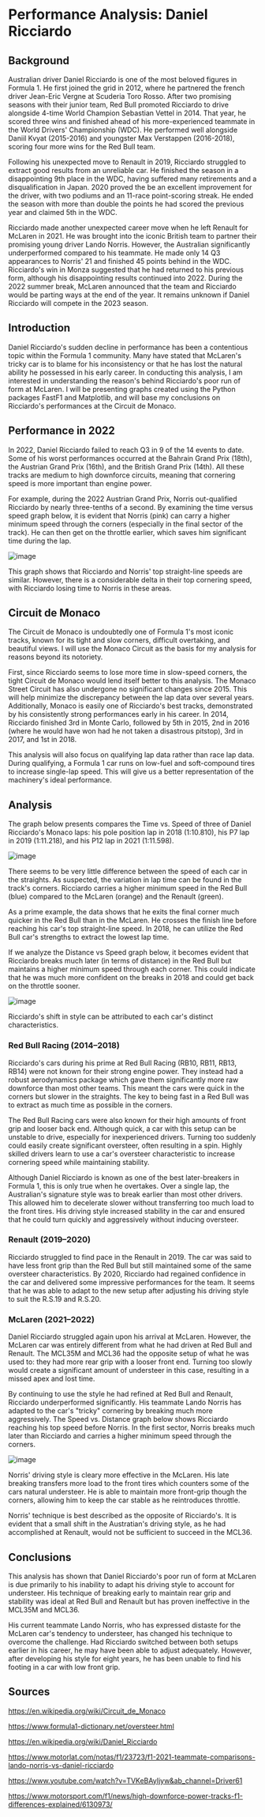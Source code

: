 # Performance Analysis: Daniel Ricciardo 


## Background

Australian driver Daniel Ricciardo is one of the most beloved figures in Formula 1. He first joined the grid in 2012, where he partnered the french driver Jean-Eric Vergne at Scuderia Toro Rosso. After two promising seasons with their junior team, Red Bull promoted Ricciardo to drive alongside 4-time World Champion Sebastian Vettel in 2014. That year, he scored three wins and finished ahead of his more-experienced teammate in the World Drivers' Championship (WDC). He performed well alongside Daniil Kvyat (2015-2016) and youngster Max Verstappen (2016-2018), scoring four more wins for the Red Bull team.

Following his unexpected move to Renault in 2019, Ricciardo struggled to extract good results from an unreliable car. He finished the season in a disappointing 9th place in the WDC, having suffered many retirements and a disqualification in Japan. 2020 proved the be an excellent improvement for the driver, with two podiums and an 11-race point-scoring streak. He ended the season with more than double the points he had scored the previous year and claimed 5th in the WDC.

Ricciardo made another unexpected career move when he left Renault for McLaren in 2021. He was brought into the iconic British team to partner their promising young driver Lando Norris. However, the Australian significantly underperformed compared to his teammate. He made only 14 Q3 appearances to Norris' 21 and finished 45 points behind in the WDC. Ricciardo's win in Monza suggested that he had returned to his previous form, although his disappointing results continued into 2022. During the 2022 summer break, McLaren announced that the team and Ricciardo would be parting ways at the end of the year. It remains unknown if Daniel Ricciardo will compete in the 2023 season.


## Introduction

Daniel Ricciardo's sudden decline in performance has been a contentious topic within the Formula 1 community. Many have stated that McLaren's tricky car is to blame for his inconsistency or that he has lost the natural ability he possessed in his early career. In conducting this analysis, I am interested in understanding the reason's behind Ricciardo's poor run of form at McLaren. I will be presenting graphs created using the Python packages FastF1 and Matplotlib, and will base my conclusions on Ricciardo's performances at the Circuit de Monaco.


## Performance in 2022

In 2022, Daniel Ricciardo failed to reach Q3 in 9 of the 14 events to date. Some of his worst performances occurred at the Bahrain Grand Prix (18th), the Austrian Grand Prix (16th), and the British Grand Prix (14th). All these tracks are medium to high downforce circuits, meaning that cornering speed is more important than engine power.

For example, during the 2022 Austrian Grand Prix, Norris out-qualified Ricciardo by nearly three-tenths of a second. By examining the time versus speed graph below, it is evident that Norris (pink) can carry a higher minimum speed through the corners (especially in the final sector of the track). He can then get on the throttle earlier, which saves him significant time during the lap.

![image](https://user-images.githubusercontent.com/102626427/188752290-b94664f0-bb09-4fa7-986f-c4800c8f217d.png)

This graph shows that Ricciardo and Norris' top straight-line speeds are similar. However, there is a considerable delta in their top cornering speed, with Ricciardo losing time to Norris in these areas.


## Circuit de Monaco

The Circuit de Monaco is undoubtedly one of Formula 1's most iconic tracks, known for its tight and slow corners, difficult overtaking, and beautiful views. I will use the Monaco Circuit as the basis for my analysis for reasons beyond its notoriety.
 
First, since Ricciardo seems to lose more time in slow-speed corners, the tight Circuit de Monaco would lend itself better to this analysis. The Monaco Street Circuit has also undergone no significant changes since 2015. This will help minimize the discrepancy between the lap data over several years. Additionally, Monaco is easily one of Ricciardo's best tracks, demonstrated by his consistently strong performances early in his career. In 2014, Ricciardo finished 3rd in Monte Carlo, followed by 5th in 2015, 2nd in 2016 (where he would have won had he not taken a disastrous pitstop), 3rd in 2017, and 1st in 2018. 
 
This analysis will also focus on qualifying lap data rather than race lap data. During qualifying, a Formula 1 car runs on low-fuel and soft-compound tires to increase single-lap speed. This will give us a better representation of the machinery's ideal performance.


## Analysis

The graph below presents compares the Time vs. Speed of three of Daniel Ricciardo's Monaco laps: his pole position lap in 2018 (1:10.810), his P7 lap in 2019 (1:11.218), and his P12 lap in 2021 (1:11.598).

![image](https://user-images.githubusercontent.com/102626427/188752546-60733117-6831-4219-84d9-1cdaa550c848.png)

There seems to be very little difference between the speed of each car in the straights. As suspected, the variation in lap time can be found in the track's corners. Ricciardo carries a higher minimum speed in the Red Bull (blue) compared to the McLaren (orange) and the Renault (green). 

As a prime example, the data shows that he exits the final corner much quicker in the Red Bull than in the McLaren. He crosses the finish line before reaching his car's top straight-line speed. In 2018, he can utilize the Red Bull car's strengths to extract the lowest lap time.


If we analyze the Distance vs Speed graph below, it becomes evident that Ricciardo breaks much later (in terms of distance) in the Red Bull but maintains a higher minimum speed through each corner. This could indicate that he was much more confident on the breaks in 2018 and could get back on the throttle sooner.

![image](https://user-images.githubusercontent.com/102626427/188752564-7105129f-dc0d-4e74-ae64-3c0268ee1095.png)

Ricciardo's shift in style can be attributed to each car's distinct characteristics.


### Red Bull Racing (2014–2018)

Ricciardo's cars during his prime at Red Bull Racing (RB10, RB11, RB13, RB14) were not known for their strong engine power. They instead had a robust aerodynamics package which gave them significantly more raw downforce than most other teams. This meant the cars were quick in the corners but slower in the straights. The key to being fast in a Red Bull was to extract as much time as possible in the corners.

The Red Bull Racing cars were also known for their high amounts of front grip and looser back end. Although quick, a car with this setup can be unstable to drive, especially for inexperienced drivers. Turning too suddenly could easily create significant oversteer, often resulting in a spin. Highly skilled drivers learn to use a car's oversteer characteristic to increase cornering speed while maintaining stability.

Although Daniel Ricciardo is known as one of the best later-breakers in Formula 1, this is only true when he overtakes. Over a single lap, the Australian's signature style was to break earlier than most other drivers. This allowed him to decelerate slower without transferring too much load to the front tires. His driving style increased stability in the car and ensured that he could turn quickly and aggressively without inducing oversteer.

### Renault (2019–2020)

Ricciardo struggled to find pace in the Renault in 2019. The car was said to have less front grip than the Red Bull but still maintained some of the same oversteer characteristics. By 2020, Ricciardo had regained confidence in the car and delivered some impressive performances for the team. It seems that he was able to adapt to the new setup after adjusting his driving style to suit the R.S.19 and R.S.20.

### McLaren (2021–2022)

Daniel Ricciardo struggled again upon his arrival at McLaren. However, the McLaren car was entirely different from what he had driven at Red Bull and Renault. The MCL35M and MCL36 had the opposite setup of what he was used to: they had more rear grip with a looser front end. Turning too slowly would create a significant amount of understeer in this case, resulting in a missed apex and lost time.

By continuing to use the style he had refined at Red Bull and Renault, Ricciardo underperformed significantly. His teammate Lando Norris has adapted to the car's "tricky" cornering by breaking much more aggressively. The Speed vs. Distance graph below shows Ricciardo reaching his top speed before Norris. In the first sector, Norris breaks much later than Ricciardo and carries a higher minimum speed through the corners.

![image](https://user-images.githubusercontent.com/102626427/188753026-d22273b5-5453-4864-aa6e-a10756f82447.png)

Norris' driving style is cleary more effective in the McLaren. His late breaking transfers more load to the front tires which counters some of the cars natural understeer. He is able to maintain more front-grip though the corners, allowing him to keep the car stable as he reintroduces throttle.

Norris' technique is best described as the opposite of Ricciardo's. It is evident that a small shift in the Austratian's driving style, as he had accomplished at Renault, would not be sufficient to succeed in the MCL36.


## Conclusions

This analysis has shown that Daniel Ricciardo's poor run of form at McLaren is due primarily to his inability to adapt his driving style to account for understeer. His technique of breaking early to maintain rear grip and stability was ideal at Red Bull and Renault but has proven ineffective in the MCL35M and MCL36. 

His current teammate Lando Norris, who has expressed distaste for the McLaren car's tendency to understeer, has changed his technique to overcome the challenge. Had Ricciardo switched between both setups earlier in his career, he may have been able to adjust adequately. However, after developing his style for eight years, he has been unable to find his footing in a car with low front grip.
 

 ## Sources
 
 https://en.wikipedia.org/wiki/Circuit_de_Monaco
 
 https://www.formula1-dictionary.net/oversteer.html
 
 https://en.wikipedia.org/wiki/Daniel_Ricciardo
 
 https://www.motorlat.com/notas/f1/23723/f1-2021-teammate-comparisons-lando-norris-vs-daniel-ricciardo
 
 https://www.youtube.com/watch?v=TVKeBAyIjyw&ab_channel=Driver61
 
 https://www.motorsport.com/f1/news/high-downforce-power-tracks-f1-differences-explained/6130973/
